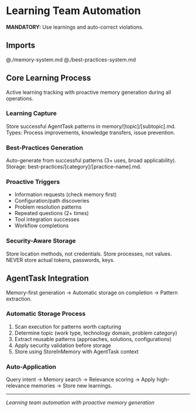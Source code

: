 # Learning Team Automation

**MANDATORY:** Use learnings and auto-correct violations.

## Imports
@./memory-system.md
@./best-practices-system.md

## Core Learning Process
Active learning tracking with proactive memory generation during all operations.

### Learning Capture
Store successful AgentTask patterns in memory/[topic]/[subtopic].md.
Types: Process improvements, knowledge transfers, issue prevention.

### Best-Practices Generation
Auto-generate from successful patterns (3+ uses, broad applicability).
Storage: best-practices/[category]/[practice-name].md.

### Proactive Triggers
- Information requests (check memory first)
- Configuration/path discoveries
- Problem resolution patterns
- Repeated questions (2+ times)
- Tool integration successes
- Workflow completions

### Security-Aware Storage
Store location methods, not credentials.
Store processes, not values.
NEVER store actual tokens, passwords, keys.

## AgentTask Integration
Memory-first generation → Automatic storage on completion → Pattern extraction.

### Automatic Storage Process
1. Scan execution for patterns worth capturing
2. Determine topic (work type, technology domain, problem category)
3. Extract reusable patterns (approaches, solutions, configurations)
4. Apply security validation before storage
5. Store using StoreInMemory with AgentTask context

### Auto-Application
Query intent → Memory search → Relevance scoring → Apply high-relevance memories → Store new learnings.

---
*Learning team automation with proactive memory generation*
